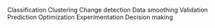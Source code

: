 Classification
Clustering
Change detection
Data smoothing
Validation
Prediction
Optimization
Experimentation
Decision making
